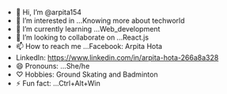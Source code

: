- 👋 Hi, I’m @arpita154
- 👀 I’m interested in ...Knowing more about techworld
- 🌱 I’m currently learning ...Web_development 
- 💞️ I’m looking to collaborate on ...React.js
- 📫 How to reach me ...Facebook: Arpita
  Hota
- LinkedIn: https://www.linkedin.com/in/arpita-hota-266a8a328
- 😄 Pronouns: ...She/he
- ♡ Hobbies: Ground Skating and Badminton
- ⚡ Fun fact: ...Ctrl+Alt+Win

<!---
arpita154/arpita154 is a ✨ special ✨ repository because its `README.md` (this file) appears on your GitHub profile.
You can click the Preview link to take a look at your changes.
--->
